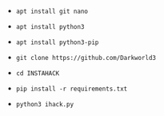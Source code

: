 * `apt install git nano`

* `apt install python3`

* `apt install python3-pip`

* `git clone https://github.com/Darkworld3`

* `cd INSTAHACK`

* `pip install -r requirements.txt`

* `python3 ihack.py`
